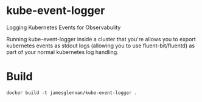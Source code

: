 # kube-event-logger
Logging Kubernetes Events for Observabulity


Running kube-event-logger inside a cluster that you're allows you to export kubernetes events as stdout logs (allowing you to use fluent-bit/fluentd) as part of your normal kubernetes log handling.

# Build

`docker build -t jamesglennan/kube-event-logger .` 